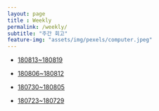 ```yaml
---
layout: page
title : Weekly 
permalink: /weekly/
subtitle: "주간 회고" 
feature-img: "assets/img/pexels/computer.jpeg"
---
```


* [180813~180819](https://sehajyang.github.io/weekly/180813~180819.html)

* [180806~180812](https://sehajyang.github.io/weekly/180806~180812.html)

* [180730~180805](https://sehajyang.github.io/weekly/180730~180805.html)

* [180723~180729](https://sehajyang.github.io/weekly/180723~180729.html)
